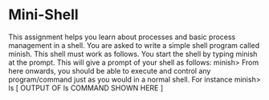 # Mini-Shell
This assignment helps you learn about processes and basic process management in a shell. You are asked to write a simple shell program called minish. This shell must work as follows. You start the shell by typing minish at the prompt. This will give a prompt of your shell as follows:  minish>  From here onwards, you should be able to execute and control any program/command just as you would in a normal shell. For instance  minish> ls  [ OUTPUT OF ls COMMAND SHOWN HERE ]
